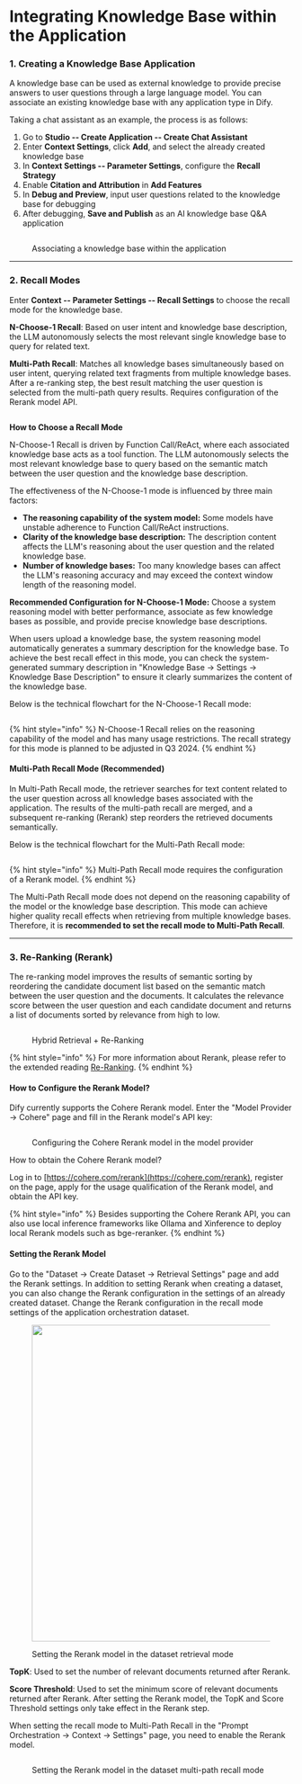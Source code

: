 # Integrating Knowledge Base within the Application

### 1. Creating a Knowledge Base Application

A knowledge base can be used as external knowledge to provide precise answers to user questions through a large language model. You can associate an existing knowledge base with any application type in Dify.

Taking a chat assistant as an example, the process is as follows:

1. Go to **Studio -- Create Application -- Create Chat Assistant**
2. Enter **Context Settings**, click **Add**, and select the already created knowledge base
3. In **Context Settings -- Parameter Settings**, configure the **Recall Strategy**
4. Enable **Citation and Attribution** in **Add Features**
5. In **Debug and Preview**, input user questions related to the knowledge base for debugging
6. After debugging, **Save and Publish** as an AI knowledge base Q&A application

<figure><img src="../../.gitbook/assets/image (187).png" alt=""><figcaption><p>Associating a knowledge base within the application</p></figcaption></figure>

***

### 2. Recall Modes

Enter **Context -- Parameter Settings -- Recall Settings** to choose the recall mode for the knowledge base.

**N-Choose-1 Recall**: Based on user intent and knowledge base description, the LLM autonomously selects the most relevant single knowledge base to query for related text.

**Multi-Path Recall**: Matches all knowledge bases simultaneously based on user intent, querying related text fragments from multiple knowledge bases. After a re-ranking step, the best result matching the user question is selected from the multi-path query results. Requires configuration of the Rerank model API.

<figure><img src="../../.gitbook/assets/image (189).png" alt=""><figcaption></figcaption></figure>

**How to Choose a Recall Mode**

N-Choose-1 Recall is driven by Function Call/ReAct, where each associated knowledge base acts as a tool function. The LLM autonomously selects the most relevant knowledge base to query based on the semantic match between the user question and the knowledge base description.

The effectiveness of the N-Choose-1 mode is influenced by three main factors:

* **The reasoning capability of the system model:** Some models have unstable adherence to Function Call/ReAct instructions.
* **Clarity of the knowledge base description:** The description content affects the LLM's reasoning about the user question and the related knowledge base.
* **Number of knowledge bases:** Too many knowledge bases can affect the LLM's reasoning accuracy and may exceed the context window length of the reasoning model.

**Recommended Configuration for N-Choose-1 Mode:** Choose a system reasoning model with better performance, associate as few knowledge bases as possible, and provide precise knowledge base descriptions.

When users upload a knowledge base, the system reasoning model automatically generates a summary description for the knowledge base. To achieve the best recall effect in this mode, you can check the system-generated summary description in "Knowledge Base -> Settings -> Knowledge Base Description" to ensure it clearly summarizes the content of the knowledge base.

Below is the technical flowchart for the N-Choose-1 Recall mode:

<figure><img src="../../.gitbook/assets/image (190).png" alt=""><figcaption></figcaption></figure>

{% hint style="info" %}
N-Choose-1 Recall relies on the reasoning capability of the model and has many usage restrictions. The recall strategy for this mode is planned to be adjusted in Q3 2024.
{% endhint %}

#### Multi-Path Recall Mode (Recommended)

In Multi-Path Recall mode, the retriever searches for text content related to the user question across all knowledge bases associated with the application. The results of the multi-path recall are merged, and a subsequent re-ranking (Rerank) step reorders the retrieved documents semantically.

Below is the technical flowchart for the Multi-Path Recall mode:

<figure><img src="https://docs.dify.ai/~gitbook/image?url=https%3A%2F%2F1288284732-files.gitbook.io%2F%7E%2Ffiles%2Fv0%2Fb%2Fgitbook-x-prod.appspot.com%2Fo%2Fspaces%252FCdDIVDY6AtAz028MFT4d%252Fuploads%252Fgit-blob-9bb237ea9a2b4cc09637e951e696d5b52eb31033%252Fimage.png%3Falt%3Dmedia&#x26;width=768&#x26;dpr=4&#x26;quality=100&#x26;sign=0790e257848b5e6c45ce226109aa1c2f5d54bae1c04d1e14dec9fa6a46bdee17" alt=""><figcaption></figcaption></figure>

{% hint style="info" %}
Multi-Path Recall mode requires the configuration of a Rerank model.
{% endhint %}

The Multi-Path Recall mode does not depend on the reasoning capability of the model or the knowledge base description. This mode can achieve higher quality recall effects when retrieving from multiple knowledge bases. Therefore, it is **recommended to set the recall mode to Multi-Path Recall**.

***

### 3. Re-Ranking (Rerank)

The re-ranking model improves the results of semantic sorting by reordering the candidate document list based on the semantic match between the user question and the documents. It calculates the relevance score between the user question and each candidate document and returns a list of documents sorted by relevance from high to low.

<figure><img src="../../.gitbook/assets/image (128).png" alt=""><figcaption><p>Hybrid Retrieval + Re-Ranking</p></figcaption></figure>

{% hint style="info" %}
For more information about Rerank, please refer to the extended reading [Re-Ranking](integrate\_knowledge\_within\_application.md#zhong-pai-xu-rerank).
{% endhint %}

#### How to Configure the Rerank Model?

Dify currently supports the Cohere Rerank model. Enter the "Model Provider -> Cohere" page and fill in the Rerank model's API key:

<figure><img src="../../.gitbook/assets/image (112).png" alt=""><figcaption><p>Configuring the Cohere Rerank model in the model provider</p></figcaption></figure>

How to obtain the Cohere Rerank model?

Log in to [https://cohere.com/rerank](https://cohere.com/rerank), register on the page, apply for the usage qualification of the Rerank model, and obtain the API key.

{% hint style="info" %}
Besides supporting the Cohere Rerank API, you can also use local inference frameworks like Ollama and Xinference to deploy local Rerank models such as bge-reranker.
{% endhint %}

#### Setting the Rerank Model

Go to the "Dataset -> Create Dataset -> Retrieval Settings" page and add the Rerank settings. In addition to setting Rerank when creating a dataset, you can also change the Rerank configuration in the settings of an already created dataset. Change the Rerank configuration in the recall mode settings of the application orchestration dataset.

<figure><img src="../../.gitbook/assets/image (1) (1) (1) (1) (1) (1) (1) (1) (1) (1) (1) (1) (1) (1) (1) (1) (1) (1) (1).png" alt="" width="563"><figcaption><p>Setting the Rerank model in the dataset retrieval mode</p></figcaption></figure>

**TopK**: Used to set the number of relevant documents returned after Rerank.

**Score Threshold**: Used to set the minimum score of relevant documents returned after Rerank. After setting the Rerank model, the TopK and Score Threshold settings only take effect in the Rerank step.

When setting the recall mode to Multi-Path Recall in the "Prompt Orchestration -> Context -> Settings" page, you need to enable the Rerank model.

<figure><img src="../../.gitbook/assets/image (1) (1) (1) (1) (1) (1) (1) (1) (1) (1) (1) (1) (1) (1) (1) (1) (1) (1) (1) (1).png" alt=""><figcaption><p>Setting the Rerank model in the dataset multi-path recall mode</p></figcaption></figure>